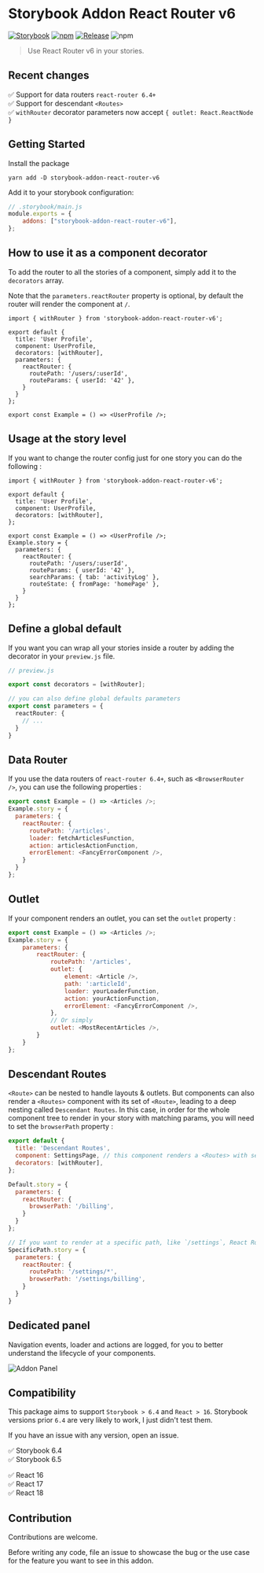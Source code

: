 # Storybook Addon React Router v6
[![Storybook](https://raw.githubusercontent.com/storybookjs/brand/master/badge/badge-storybook.svg?sanitize=true)](https://storybook.js.org)
[![npm](https://img.shields.io/npm/v/storybook-addon-react-router-v6?color=blue)](https://www.npmjs.com/package/storybook-addon-react-router-v6)
[![Release](https://github.com/JesusTheHun/storybook-addon-react-router-v6/actions/workflows/release.yml/badge.svg)](https://github.com/JesusTheHun/storybook-addon-react-router-v6/actions/workflows/release.yml)
![npm](https://img.shields.io/npm/dm/storybook-addon-react-router-v6)

> Use React Router v6 in your stories.


## Recent changes

✅ Support for data routers `react-router 6.4+`  
✅ Support for descendant `<Routes>`   
✅ `withRouter` decorator parameters now accept `{ outlet: React.ReactNode }`

## Getting Started
Install the package
 ```
 yarn add -D storybook-addon-react-router-v6
 ```
Add it to your storybook configuration:
```js
// .storybook/main.js
module.exports = {
    addons: ["storybook-addon-react-router-v6"],
};
```

## How to use it as a component decorator
To add the router to all the stories of a component, simply add it to the `decorators` array. 

Note that the `parameters.reactRouter` property is optional, by default the router will render the component at `/`.
```tsx
import { withRouter } from 'storybook-addon-react-router-v6';

export default {
  title: 'User Profile',
  component: UserProfile,
  decorators: [withRouter],
  parameters: {
    reactRouter: {
      routePath: '/users/:userId',
      routeParams: { userId: '42' },
    }
  }
};

export const Example = () => <UserProfile />;
```


## Usage at the story level
If you want to change the router config just for one story you can do the following :
```tsx
import { withRouter } from 'storybook-addon-react-router-v6';

export default {
  title: 'User Profile',
  component: UserProfile,
  decorators: [withRouter],
};

export const Example = () => <UserProfile />;
Example.story = {
  parameters: {
    reactRouter: {
      routePath: '/users/:userId',
      routeParams: { userId: '42' },
      searchParams: { tab: 'activityLog' },
      routeState: { fromPage: 'homePage' },
    }
  }
};
```
## Define a global default
If you want you can wrap all your stories inside a router by adding the decorator in your `preview.js` file.
```ts
// preview.js

export const decorators = [withRouter];

// you can also define global defaults parameters
export const parameters = {
  reactRouter: {
    // ...
  }
}
```

## Data Router

If you use the data routers of `react-router 6.4+`, such as `<BrowserRouter />`, you can use the following properties :

```js
export const Example = () => <Articles />;
Example.story = {
  parameters: {
    reactRouter: {
      routePath: '/articles',
      loader: fetchArticlesFunction,
      action: articlesActionFunction,
      errorElement: <FancyErrorComponent />,
    }
  }
};
```

## Outlet

If your component renders an outlet, you can set the `outlet` property :

```js
export const Example = () => <Articles />;
Example.story = {
    parameters: {
        reactRouter: {
            routePath: '/articles',
            outlet: {
                element: <Article />,
                path: ':articleId',
                loader: yourLoaderFunction,
                action: yourActionFunction,
                errorElement: <FancyErrorComponent />,
            },
            // Or simply
            outlet: <MostRecentArticles />,
        }
    }
};
```

## Descendant Routes

`<Route>` can be nested to handle layouts & outlets. 
But components can also render a `<Routes>` component with its set of `<Route>`, leading to a deep nesting called `Descendant Routes`. 
In this case, in order for the whole component tree to render in your story with matching params, you will need to set the `browserPath` property :

```js
export default {
  title: 'Descendant Routes',
  component: SettingsPage, // this component renders a <Routes> with several <Route> with path like `billing` or `privacy`
  decorators: [withRouter],
};

Default.story = {
  parameters: {
    reactRouter: {
      browserPath: '/billing',
    }
  }
};

// If you want to render at a specific path, like `/settings`, React Router requires that you add a trailing wildcard
SpecificPath.story = {
  parameters: {
    reactRouter: {
      routePath: '/settings/*',
      browserPath: '/settings/billing',
    }
  }
}
```

## Dedicated panel

Navigation events, loader and actions are logged, for you to better understand the lifecycle of your components.

![Addon Panel](https://user-images.githubusercontent.com/94478/224843029-b37ff60d-10f8-4198-bbc3-f26e2775437f.png)

## Compatibility

This package aims to support `Storybook > 6.4` and `React > 16`. 
Storybook versions prior `6.4` are very likely to work, I just didn't test them.

If you have an issue with any version, open an issue.

✅ Storybook 6.4  
✅ Storybook 6.5 

✅ React 16  
✅ React 17  
✅ React 18  


## Contribution

Contributions are welcome.

Before writing any code, file an issue to showcase the bug or the use case for the feature you want to see in this addon.
